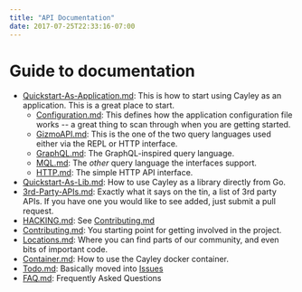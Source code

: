 ```yaml
---
title: "API Documentation"
date: 2017-07-25T22:33:16-07:00
---
```

# Guide to documentation

- [Quickstart-As-Application.md](Quickstart-As-Application.md): This is how to start using Cayley as an application.  This is a great place to start.
  - [Configuration.md](Configuration.md): This defines how the application configuration file works -- a great thing to scan through when you are getting started.
  - [GizmoAPI.md](GizmoAPI.md): This is the one of the two query languages used either via the REPL or HTTP interface.
  - [GraphQL.md](GraphQL.md): The GraphQL-inspired query language. 
  - [MQL.md](MQL.md): The *other* query language the interfaces support. 
  - [HTTP.md](HTTP.md): The simple HTTP API interface.
- [Quickstart-As-Lib.md](Quickstart-As-Lib.md): How to use Cayley as a library directly from Go. 
- [3rd-Party-APIs.md](3rd-Party-APIs.md): Exactly what it says on the tin, a list of 3rd party APIs.  If you have one you would like to see added, just submit a pull request. 
- [HACKING.md](HACKING.md): See [Contributing.md](Contributing.md)
- [Contributing.md](Contributing.md): You starting point for getting involved in the project.
- [Locations.md](Locations.md): Where you can find parts of our community, and even bits of important code.
- [Container.md](Container.md): How to use the Cayley docker container.
- [Todo.md](Todo.md): Basically moved into [Issues](https://github.com/cayleygraph/cayley/issues)
- [FAQ.md](FAQ.md): Frequently Asked Questions
